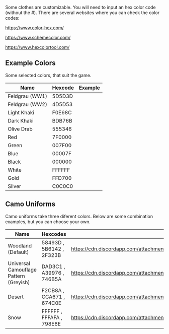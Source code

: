 Some clothes are customizable. You will need to input an hex color code
(without the \#). There are several websites where you can check the
color codes:

<https://www.color-hex.com/>

<https://www.schemecolor.com/>

<https://www.hexcolortool.com/>

## Example Colors

Some selected colors, that suit the game.

| Name           | Hexcode | Example |
| -------------- | ------- | ------- |
| Feldgrau (WW1) | 5D5D3D  |         |
| Feldgrau (WW2) | 4D5D53  |         |
| Light Khaki    | F0E68C  |         |
| Dark Khaki     | BDB76B  |         |
| Olive Drab     | 555346  |         |
| Red            | 7F0000  |         |
| Green          | 007F00  |         |
| Blue           | 00007F  |         |
| Black          | 000000  |         |
| White          | FFFFFF  |         |
| Gold           | FFD700  |         |
| Silver         | C0C0C0  |         |

## Camo Uniforms

Camo uniforms take three diferent colors. Below are some combination
examples, but you can choose your own.

| Name                                   | Hexcodes                 | Example                                                                                      |
| -------------------------------------- | ------------------------ | -------------------------------------------------------------------------------------------- |
| Woodland (Default)                     | 58493D , 5B6142 , 2F323B | <https://cdn.discordapp.com/attachments/468979034571931650/540339952852926464/unknown.png"> | |
| Universal Camouflage Pattern (Greyish) | DAD3C1 , A39976 , 746B5A | <https://cdn.discordapp.com/attachments/476431280091955201/540343359852642314/unknown.png"> | |
| Desert                                 | F2CB8A , CCA671 , 674C0E | <https://cdn.discordapp.com/attachments/468979034571931650/540341036942098433/unknown.png"> | |
| Snow                                   | FFFFFF , FFFAFA , 798E8E | <https://cdn.discordapp.com/attachments/468979034571931650/540340795924807702/unknown.png"> | |
